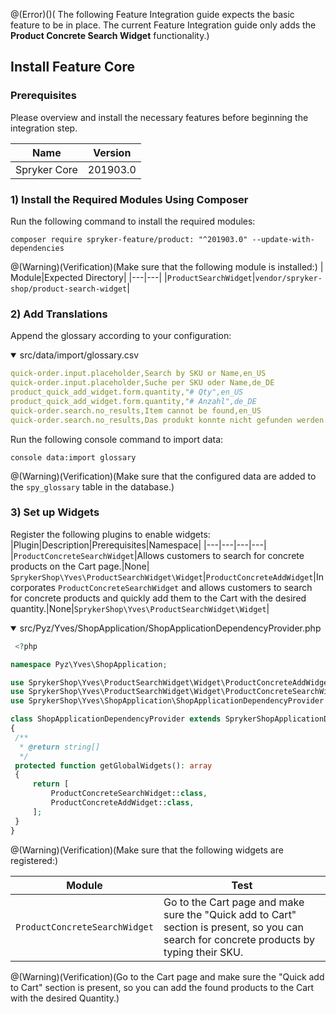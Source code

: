 @(Error)()( The following Feature Integration guide expects the basic feature to be in place. The current Feature Integration guide only adds the **Product Concrete Search Widget** functionality.)

## Install Feature Core

### Prerequisites

Please overview and install the necessary features before beginning the integration step.

| Name | Version |
|---|---|
| Spryker Core | 201903.0 |

### 1) Install the Required Modules Using Composer

Run the following command to install the required modules:

```shell
composer require spryker-feature/product: "^201903.0" --update-with-dependencies 
```

@(Warning)(Verification)(Make sure that the following module is installed:)
| Module|Expected Directory|
|---|---|
|`ProductSearchWidget`|`vendor/spryker-shop/product-search-widget`|
### 2) Add Translations

Append the glossary according to your configuration:

<details open>
    <summary>src/data/import/glossary.csv</summary>

```yaml
quick-order.input.placeholder,Search by SKU or Name,en_US
quick-order.input.placeholder,Suche per SKU oder Name,de_DE
product_quick_add_widget.form.quantity,"# Qty",en_US
product_quick_add_widget.form.quantity,"# Anzahl",de_DE
quick-order.search.no_results,Item cannot be found,en_US
quick-order.search.no_results,Das produkt konnte nicht gefunden werden.,de_DE 
  ```
</details>

Run the following console command to import data:
```shell
console data:import glossary 
```
@(Warning)(Verification)(Make sure that the configured data are added to the `spy_glossary` table in the database.)

### 3) Set up Widgets
  
Register the following plugins to enable widgets:
|Plugin|Description|Prerequisites|Namespace|
|---|---|---|---|
|`ProductConcreteSearchWidget`|Allows customers to search for concrete products on the Cart page.|None|  `SprykerShop\Yves\ProductSearchWidget\Widget`|`ProductConcreteAddWidget`|Incorporates `ProductConcreteSearchWidget` and allows customers to search for concrete products and quickly add them to the Cart with the desired quantity.|None|`SprykerShop\Yves\ProductSearchWidget\Widget`|

<details open>
    <summary>src/Pyz/Yves/ShopApplication/ShopApplicationDependencyProvider.php</summary>

   ```php
    <?php

namespace Pyz\Yves\ShopApplication;

use SprykerShop\Yves\ProductSearchWidget\Widget\ProductConcreteAddWidget;
use SprykerShop\Yves\ProductSearchWidget\Widget\ProductConcreteSearchWidget;
use SprykerShop\Yves\ShopApplication\ShopApplicationDependencyProvider as SprykerShopApplicationDependencyProvider;

class ShopApplicationDependencyProvider extends SprykerShopApplicationDependencyProvider
{
    /**
     * @return string[]
     */
    protected function getGlobalWidgets(): array
    {
        return [
            ProductConcreteSearchWidget::class,
            ProductConcreteAddWidget::class,
        ];
    }
}
```
</details>

@(Warning)(Verification)(Make sure that the following widgets are registered:)

|Module|Test|
|---|---|
|`ProductConcreteSearchWidget`|Go to the Cart page and make sure the "Quick add to Cart" section is present, so you can search for concrete products by typing their SKU.|`ProductConcreteAddWidget`|

@(Warning)(Verification)(Go to the Cart page and make sure the "Quick add to Cart" section is present, so you can add the found products to the Cart with the desired Quantity.)

